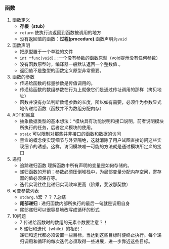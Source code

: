 ### 函数

1. 函数定义
	- **存根（stub）**
	- `return` 使执行流返回到函数被调用的地方
	- 没有返回值的函数：**过程(procedure)**.函数声明为`void`
2. 函数声明
	- 把原型置于一个单独的文件
	- `int *func(void);` :一个没有参数的函数原型（void提示没有任何参数）
	- 没有函数原型时，编译器一般默认返回一个整数值 。
	- 返回值不是整型的函数定义原型非常重要。
3. 函数的参数
	- 传递给函数的标量参数是传值调用的。
	- 传递给函数的数组参数在行为上就像它们是通过传址调用的那样（拷贝地址）
	- 函数并没有办法判断数组参数的长度，所以如有需要，必须作为参数显式地传递给函数（函数并不为数组分配内存）
4. ADT和黑盒
	- 抽象数据类型的基本想法：*模块具有功能说明和接口说明，前者说明模块所执行的任务，后者定义模块的使用。
	- `staic` 可以限制对那些并非接口的函数和数据的访问
	- 黑盒的概念使实现细节与外界隔绝，这就消除了用户试图直接访问这些实现细节的诱惑。这样，访问模块唯一可能的方法就是通过模块所定义的接口
5. 递归
	- 追踪递归函数	理解函数中所有声明的变量是如何存储的。
	- 递归函数的开销：参数必须压倒堆栈中，为局部变量分配内存空间，寄存器的值必须保存等。
	- 迭代实现往往比递归实现效率更高（阶乘，斐波那契数）
6. 可变参数列表
	- `stdarg.h`宏	？？
7.总结
	- **尾部递归** : 递归函数内部所执行的最后一句就是调用自身
	- 尾部递归可以很容易地改写成循环的形式
10. 10问题 
	- 7  传递给函数时的数组的元素个数要注意？！
	- 8 递归和迭代（while）的相识：  
递归和迭代都必须设置一些目标，当达到这些目标时便终止执行。每个递归调用和循环的每次迭代必须取得一些进展，进一步靠近这些目标。